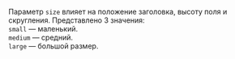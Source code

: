 Параметр `size` влияет на положение заголовка, высоту поля и скругления.
Представлено 3 значения:
<br/>
`small` — маленький.
<br/>
`medium` — средний.
<br/>
`large` — большой размер.